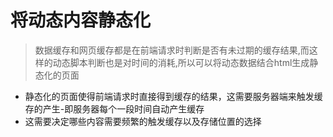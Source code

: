 # 将动态内容静态化

> 数据缓存和网页缓存都是在前端请求时判断是否有未过期的缓存结果,而这样的动态脚本判断也是对时间的消耗,所以可以将动态数据结合html生成静态化的页面

- 静态化的页面使得前端请求时直接得到缓存的结果，这需要服务器端来触发缓存的产生-即服务器每个一段时间自动产生缓存
- 这需要决定哪些内容需要频繁的触发缓存以及存储位置的选择


